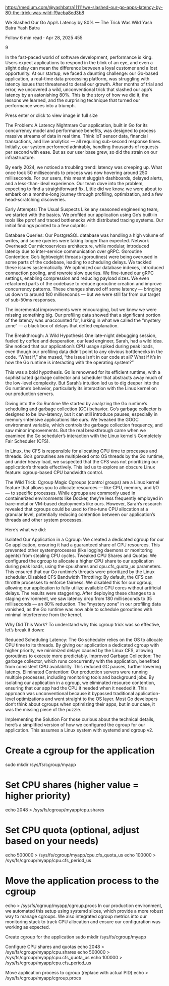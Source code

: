 https://medium.com/@yashbatra11111/we-slashed-our-go-apps-latency-by-80-the-trick-was-wild-f9acba8ed3b8

We Slashed Our Go App’s Latency by 80% — The Trick Was Wild Yash Batra Yash
Batra

Follow 6 min read · Apr 28, 2025 455

9

In the fast-paced world of software development, performance is king. Users
expect applications to respond in the blink of an eye, and even a slight delay
can mean the difference between a loyal customer and a lost opportunity. At our
startup, we faced a daunting challenge: our Go-based application, a real-time
data processing platform, was struggling with latency issues that threatened to
derail our growth. After months of trial and error, we uncovered a wild,
unconventional trick that slashed our app’s latency by an astonishing 80%. This
is the story of how we did it, the lessons we learned, and the surprising
technique that turned our performance woes into a triumph.

Press enter or click to view image in full size

The Problem: A Latency Nightmare Our application, built in Go for its
concurrency model and performance benefits, was designed to process massive
streams of data in real time. Think IoT sensor data, financial transactions, and
live analytics — all requiring sub-second response times. Initially, our system
performed admirably, handling thousands of requests per second with ease. But as
our user base grew, so did the strain on our infrastructure.

By early 2024, we noticed a troubling trend: latency was creeping up. What once
took 50 milliseconds to process was now hovering around 250 milliseconds. For
our users, this meant sluggish dashboards, delayed alerts, and a less-than-ideal
experience. Our team dove into the problem, expecting to find a straightforward
fix. Little did we know, we were about to embark on a months-long journey
through profiling, optimization, and a few head-scratching discoveries.

Early Attempts: The Usual Suspects Like any seasoned engineering team, we
started with the basics. We profiled our application using Go’s built-in tools
like pprof and traced bottlenecks with distributed tracing systems. Our initial
findings pointed to a few culprits:

Database Queries: Our PostgreSQL database was handling a high volume of writes,
and some queries were taking longer than expected. Network Overhead: Our
microservices architecture, while modular, introduced latency due to
inter-service communication over gRPC. Goroutine Contention: Go’s lightweight
threads (goroutines) were being overused in some parts of the codebase, leading
to scheduling delays. We tackled these issues systematically. We optimized our
database indexes, introduced connection pooling, and rewrote slow queries. We
fine-tuned our gRPC settings, enabling compression and reducing payload sizes.
We even refactored parts of the codebase to reduce goroutine creation and
improve concurrency patterns. These changes shaved off some latency — bringing
us down to around 180 milliseconds — but we were still far from our target of
sub-50ms responses.

The incremental improvements were encouraging, but we knew we were missing
something big. Our profiling data showed that a significant portion of the
latency was unaccounted for, lurking in what we called the “mystery zone” — a
black box of delays that defied explanation.

The Breakthrough: A Wild Hypothesis One late-night debugging session, fueled by
coffee and desperation, our lead engineer, Sarah, had a wild idea. She noticed
that our application’s CPU usage spiked during peak loads, even though our
profiling data didn’t point to any obvious bottlenecks in the code. “What if,”
she mused, “the issue isn’t in our code at all? What if it’s in how the Go
runtime is interacting with the operating system?”

This was a bold hypothesis. Go is renowned for its efficient runtime, with a
sophisticated garbage collector and scheduler that abstracts away much of the
low-level complexity. But Sarah’s intuition led us to dig deeper into the Go
runtime’s behavior, particularly its interaction with the Linux kernel on our
production servers.

Diving into the Go Runtime We started by analyzing the Go runtime’s scheduling
and garbage collection (GC) behavior. Go’s garbage collector is designed to be
low-latency, but it can still introduce pauses, especially in memory-intensive
applications like ours. We tweaked the GOGC environment variable, which controls
the garbage collection frequency, and saw minor improvements. But the real
breakthrough came when we examined the Go scheduler’s interaction with the Linux
kernel’s Completely Fair Scheduler (CFS).

In Linux, the CFS is responsible for allocating CPU time to processes and
threads. Go’s goroutines are multiplexed onto OS threads by the Go runtime, and
under heavy load, we suspected that the CFS was not prioritizing our
application’s threads effectively. This led us to explore an obscure Linux
feature: cgroup-based CPU bandwidth control.

The Wild Trick: Cgroup Magic Cgroups (control groups) are a Linux kernel feature
that allows you to allocate resources — like CPU, memory, and I/O — to specific
processes. While cgroups are commonly used in containerized environments like
Docker, they’re less frequently employed in bare-metal or VM-based deployments
like ours. However, Sarah’s research revealed that cgroups could be used to
fine-tune CPU allocation at a granular level, potentially reducing contention
between our application’s threads and other system processes.

Here’s what we did:

Isolated Our Application in a Cgroup: We created a dedicated cgroup for our Go
application, ensuring it had a guaranteed share of CPU resources. This prevented
other systemprocesses (like logging daemons or monitoring agents) from stealing
CPU cycles. Tweaked CPU Shares and Quotas: We configured the cgroup to allocate
a higher CPU share to our application during peak loads, using the cpu.shares
and cpu.cfs_quota_us parameters. This ensured that our Go runtime’s threads were
prioritized by the Linux scheduler. Disabled CFS Bandwidth Throttling: By
default, the CFS can throttle processes to enforce fairness. We disabled this
for our cgroup, allowing our application to fully utilize available CPU cores
without artificial delays. The results were staggering. After deploying these
changes to a staging environment, we saw latency drop from 180 milliseconds to
35 milliseconds — an 80% reduction. The “mystery zone” in our profiling data
vanished, as the Go runtime was now able to schedule goroutines with minimal
interference from the kernel.

Why Did This Work? To understand why this cgroup trick was so effective, let’s
break it down:

Reduced Scheduling Latency: The Go scheduler relies on the OS to allocate CPU
time to its threads. By giving our application a dedicated cgroup with higher
priority, we minimized delays caused by the Linux CFS, allowing goroutines to
execute more predictably. Improved Garbage Collection: The garbage collector,
which runs concurrently with the application, benefited from consistent CPU
availability. This reduced GC pauses, further lowering latency. Eliminated
Contention: Our production servers were running multiple processes, including
monitoring tools and background jobs. By isolating our application in a cgroup,
we eliminated resource contention, ensuring that our app had the CPU it needed
when it needed it. This approach was unconventional because it bypassed
traditional application-level optimizations and went straight to the OS layer.
Most Go developers don’t think about cgroups when optimizing their apps, but in
our case, it was the missing piece of the puzzle.

Implementing the Solution For those curious about the technical details, here’s
a simplified version of how we configured the cgroup for our application. This
assumes a Linux system with systemd and cgroup v2.

# Create a cgroup for the application

sudo mkdir /sys/fs/cgroup/myapp

# Set CPU shares (higher value = higher priority)

echo 2048 > /sys/fs/cgroup/myapp/cpu.shares

# Set CPU quota (optional, adjust based on your needs)

echo 500000 > /sys/fs/cgroup/myapp/cpu.cfs_quota_us echo 100000 >
/sys/fs/cgroup/myapp/cpu.cfs_period_us

# Move the application process to the cgroup

echo <pid> > /sys/fs/cgroup/myapp/cgroup.procs In our production environment, we
automated this setup using systemd slices, which provide a more robust way to
manage cgroups. We also integrated cgroup metrics into our monitoring stack to
track CPU allocation and ensure our configuration was working as expected.

Create cgroup for the application sudo mkdir /sys/fs/cgroup/myapp

Configure CPU shares and quotas echo 2048 > /sys/fs/cgroup/myapp/cpu.shares echo
500000 > /sys/fs/cgroup/myapp/cpu.cfs_quota_us echo 100000 >
/sys/fs/cgroup/myapp/cpu.cfs_period_us

Move application process to cgroup (replace with actual PID) echo >
/sys/fs/cgroup/myapp/cgroup.procs

